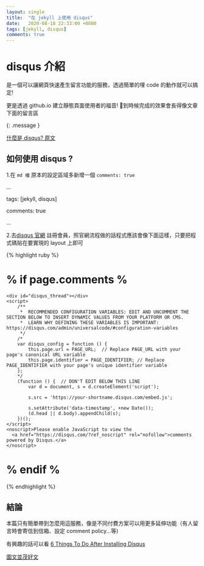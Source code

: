 ```yaml
---
layout: single
title:  "在 jekyll 上使用 disqus"
date:   2020-08-18 22:33:00 +0800
tags: [jekyll, disqus]
comments: true
---
```


# disqus 介紹
 是一個可以讓網頁快速產生留言功能的服務，透過簡單的埋 code 的動作就可以搞定!
 
 更是透過 github.io 建立靜態頁面使用者的福音! 到時候完成的效果會長得像文章下面的留言區

{: .message }

 [什麼是 disqus? 原文][what-is-disqus] 
 
## 如何使用 disqus ?

 1.在 `md 檔` 
 原本的設定區域多新增一個
  `comments: true`

...

tags: [jekyll, disqus]

comments: true

...



 2.去[disqus 官網][disqus-home] 註冊會員，照官網流程做的話程式應該會像下面這樣，只要把程式碼貼在要實現的 layout 上即可

{% highlight ruby %}
  # % if page.comments %
    <div id="disqus_thread"></div>
    <script>
        /**
         *  RECOMMENDED CONFIGURATION VARIABLES: EDIT AND UNCOMMENT THE SECTION BELOW TO INSERT DYNAMIC VALUES FROM YOUR PLATFORM OR CMS.
         *  LEARN WHY DEFINING THESE VARIABLES IS IMPORTANT: https://disqus.com/admin/universalcode/#configuration-variables
         */
        /*
        var disqus_config = function () {
            this.page.url = PAGE_URL;  // Replace PAGE_URL with your page's canonical URL variable
            this.page.identifier = PAGE_IDENTIFIER; // Replace PAGE_IDENTIFIER with your page's unique identifier variable
        };
        */
        (function () {  // DON'T EDIT BELOW THIS LINE
            var d = document, s = d.createElement('script');

            s.src = 'https://your-shortname.disqus.com/embed.js';

            s.setAttribute('data-timestamp', +new Date());
            (d.head || d.body).appendChild(s);
        })();
    </script>
    <noscript>Please enable JavaScript to view the 
      <a href="https://disqus.com/?ref_noscript" rel="nofollow">comments powered by Disqus.</a>
    </noscript>
  #  % endif %
{% endhighlight %}
  

## 結論

本篇只有簡單帶到怎麼用這服務，像是不同付費方案可以用更多延伸功能（有人留言時會寄信到信箱、設定 comment policy...等)

有興趣的話可以看 [6 Things To Do After Installing Disqus][disqus-after-install]

[圖文並茂好文][disqus-install]


 [what-is-disqus]: https://help.disqus.com/en/articles/1717053-what-is-disqus
 [disqus-home]: https://disqus.com/
 [disqus-after-install]: https://www.youtube.com/watch?time_continue=42&v=wTRsNa8kzTw&feature=emb_logo
 [disqus-install]: https://dev-yakuza.github.io/en/jekyll/disqus/